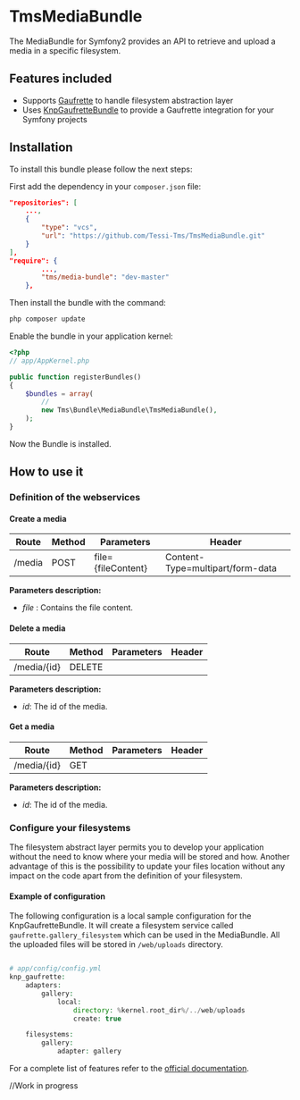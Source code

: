 TmsMediaBundle
==============

The MediaBundle for Symfony2 provides an API to retrieve and upload a media in a specific filesystem.

Features included
-----------------

- Supports [Gaufrette](https://github.com/KnpLabs/Gaufrette.git) to handle filesystem abstraction layer
- Uses [KnpGaufretteBundle](https://github.com/KnpLabs/KnpGaufretteBundle.git) to provide a Gaufrette integration for your Symfony projects


Installation
------------

To install this bundle please follow the next steps:

First add the dependency in your `composer.json` file:

```json
"repositories": [
    ...,
    {
        "type": "vcs",
        "url": "https://github.com/Tessi-Tms/TmsMediaBundle.git"
    }
],
"require": {
        ...,
        "tms/media-bundle": "dev-master"
    },
```

Then install the bundle with the command:

```sh
php composer update
```

Enable the bundle in your application kernel:

```php
<?php
// app/AppKernel.php

public function registerBundles()
{
    $bundles = array(
        //
        new Tms\Bundle\MediaBundle\TmsMediaBundle(),
    );
}
```
Now the Bundle is installed.

How to use it
-------------

### Definition of the webservices

#### Create a media

| Route           | Method | Parameters             | Header
|-----------------|--------|------------------------|----------------------------------------------------------------------------------------------------------------------------------------------------
| /media          | POST   | file={fileContent}    | Content-Type=multipart/form-data

**Parameters description:**

- *file* : Contains the file content.

#### Delete a media

| Route                 | Method | Parameters         | Header
|-----------------------|--------|--------------------|----------------------------------------------------------------------------------------------------------------------------------------------------
| /media/{id}           | DELETE |                    |

**Parameters description:**

- *id*: The id of the media.

#### Get a media

| Route                 | Method | Parameters         | Header
|-----------------------|--------|--------------------|----------------------------------------------------------------------------------------------------------------------------------------------------
| /media/{id}           | GET    |                    |

**Parameters description:**

- *id*: The id of the media.

### Configure your filesystems


The filesystem abstract layer permits you to develop your application without the need to know where your media will be stored and how. Another advantage of this is the possibility to update your files location without any impact on the code apart from the definition of your filesystem.

#### Example of configuration

The following configuration is a local sample configuration for the KnpGaufretteBundle. It will create a filesystem service called `gaufrette.gallery_filesystem` which can be used in the MediaBundle. All the uploaded files will be stored in `/web/uploads` directory.


```php

# app/config/config.yml
knp_gaufrette:
    adapters:
        gallery:
            local:
                directory: %kernel.root_dir%/../web/uploads
                create: true

    filesystems:
        gallery:
            adapter: gallery
```

For a complete list of features refer to the [official documentation](https://github.com/KnpLabs/Gaufrette.git).

//Work in progress
